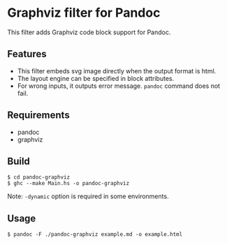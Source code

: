 # Graphviz filter for Pandoc

This filter adds Graphviz code block support for Pandoc.

## Features
- This filter embeds svg image directly when the output format is html.
- The layout engine can be specified in block attributes.
- For wrong inputs, it outputs error message. `pandoc` command does not fail.

## Requirements
- pandoc
- graphviz

## Build
```
$ cd pandoc-graphviz
$ ghc --make Main.hs -o pandoc-graphviz
```

Note: `-dynamic` option is required in some environments.

## Usage
```
$ pandoc -F ./pandoc-graphviz example.md -o example.html
```
